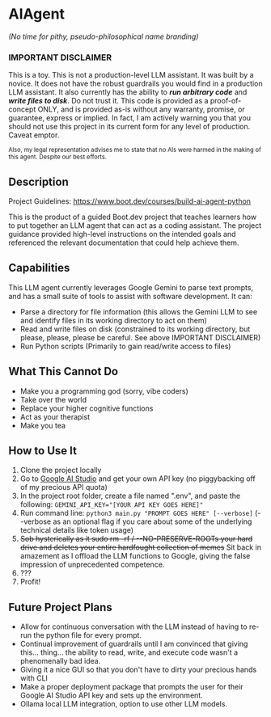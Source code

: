 # AIAgent
*(No time for pithy, pseudo-philosophical name branding)*

### IMPORTANT DISCLAIMER
This is a toy. This is not a production-level LLM assistant. It was built by a novice. It does not have the robust guardrails you would find in a production LLM assistant. It also currently has the ability to ***run arbitrary code*** and ***write files to disk***. 
Do not trust it. This code is provided as a proof-of-concept ONLY, and is provided as-is without any warranty, promise, or guarantee, express or implied. In fact, I am actively warning you that you should not use this project in its current form
for any level of production. Caveat emptor.

<sup>Also, my legal representation advises me to state that no AIs were harmed in the making of this agent. Despite our best efforts.</sup>

## Description
Project Guidelines: https://www.boot.dev/courses/build-ai-agent-python

This is the product of a guided Boot.dev project that teaches learners how to put together an LLM agent that can act as a coding assistant. The project guidance provided high-level instructions on the intended goals and referenced the relevant documentation that could help achieve them.

## Capabilities
This LLM agent currently leverages Google Gemini to parse text prompts, and has a small suite of tools to assist with software development. It can:
- Parse a directory for file information (this allows the Gemini LLM to see and identify files in its working directory to act on them)
- Read and write files on disk (constrained to its working directory, but please, please, please be careful. See above IMPORTANT DISCLAIMER)
- Run Python scripts (Primarily to gain read/write access to files)

## What This Cannot Do
- Make you a programming god (sorry, vibe coders)
- Take over the world
- Replace your higher cognitive functions
- Act as your therapist
- Make you tea

## How to Use It
1. Clone the project locally
2. Go to [Google AI Studio](https://aistudio.google.com/api-keys) and get your own API key (no piggybacking off of my precious API quota)
3. In the project root folder, create a file named ".env", and paste the following:
```GEMINI_API_KEY="[YOUR API KEY GOES HERE]" ```
4. Run command line:
```python3 main.py "PROMPT GOES HERE" [--verbose]``` (--verbose as an optional flag if you care about some of the underlying technical details like token usage)
5. ~~Sob hysterically as it sudo rm -rf / --NO-PRESERVE-ROOTs your hard drive and deletes your entire hardfought collection of memes~~ 
Sit back in amazement as I offload the LLM functions to Google, giving the false impression of unprecedented competence.
6. ???
7. Profit!

## Future Project Plans
- Allow for continuous conversation with the LLM instead of having to re-run the python file for every prompt.
- Continual improvement of guardrails until I am convinced that giving this... thing... the ability to read, write, and execute code wasn't a phenomenally bad idea.
- Giving it a nice GUI so that you don't have to dirty your precious hands with CLI
- Make a proper deployment package that prompts the user for their Google AI Studio API key and sets up the environment.
- Ollama local LLM integration, option to use other LLM models.






